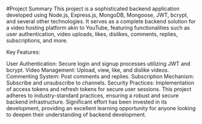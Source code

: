 #Project Summary
This project is a sophisticated backend application developed using Node.js, Express.js, MongoDB, Mongoose, JWT, bcrypt, and several other technologies. It serves as a complete backend solution for a video hosting platform akin to YouTube, featuring functionalities such as user authentication, video uploads, likes, dislikes, comments, replies, subscriptions, and more.

Key Features:

User Authentication: Secure login and signup processes utilizing JWT and bcrypt.
Video Management: Upload, view, like, and dislike videos.
Commenting System: Post comments and replies.
Subscription Mechanism: Subscribe and unsubscribe to channels.
Security Practices: Implementation of access tokens and refresh tokens for secure user sessions.
This project adheres to industry-standard practices, ensuring a robust and secure backend infrastructure. Significant effort has been invested in its development, providing an excellent learning opportunity for anyone looking to deepen their understanding of backend development.
